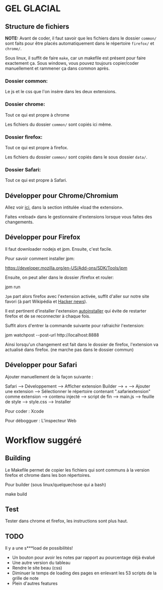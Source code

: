 # GEL GLACIAL

## Structure de fichiers

**NOTE:** Avant de coder, il faut savoir que les fichiers dans le dossier `common/` sont faits pour être placés automatiquement dans le répertoire `firefox/` et `chrome/`.

Sous linux, il suffit de faire `make`, car un makefile est présent pour faire exactement ça. Sous windows, vous pouvez toujours copier/coder manuellement et rammener ça dans common après.

### Dossier common:

Le js et le css que l'on insère dans les deux extensions.

### Dossier chrome:

Tout ce qui est propre à chrome

Les fichiers du dossier `common/` sont copiés ici même.

### Dossier firefox:

Tout ce qui est propre à firefox. 

Les fichiers du dossier `common/` sont copiés dans le sous dossier `data/`.

### Dossier Safari:

Tout ce qui est propre à Safari. 

## Développer pour Chrome/Chromium

Allez voir [ici](https://developer.chrome.com/extensions/getstarted), dans la section intitulée «load the extension».

Faites «reload» dans le gestionnaire d'extensions lorsque vous faites des changements.

## Développer pour Firefox

Il faut downloader nodejs et jpm. Ensuite, c'est facile.

Pour savoir comment installer jpm:

https://developer.mozilla.org/en-US/Add-ons/SDK/Tools/jpm

Ensuite, on peut aller dans le dossier /firefox et rouler:

jpm run

`Jpm` part alors firefox avec l'extension activée, suffit d'aller sur notre site favori (à part Wikipédia et [Hacker news](http://news.ycombinator.com)).

Il est pertinent d'installer l'extension [autoinstaller](https://addons.mozilla.org/en-US/firefox/addon/autoinstaller/) qui évite de restarter firefox et de se reconnecter à chaque fois.

Suffit alors d'entrer la commande suivante pour rafraichir l'extension:

jpm watchpost --post-url http://localhost:8888

Ainsi lorsqu'un changement est fait dans le dossier de firefox, l'extension va actualisé dans firefox. (ne marche pas dans le dossier commun)

## Développer pour Safari

Ajouter manuellement de la façon suivante :

Safari —> Développement —> Afficher extension Builder —> + —> Ajouter une extension —> Sélectionner le répertoire contenant ".safariextension" comme extension —>  contenu injecté —> script de fin —> main.js —> feuille de style —> style.css —> Installer

Pour coder	 : Xcode 

Pour débogguer	 : L’inspecteur Web

# Workflow suggéré

## Building

Le Makefile permet de copier les fichiers qui sont communs à la version firefox et chrome dans les bon répertoires.

Pour builder (sous linux/quelquechose qui a bash)

make build

## Test

Tester dans chrome et firefox, les instructions sont plus haut.


## TODO

Il y a une s***load de possibilités!

* Un bouton pour avoir les notes par rapport au pourcentage déjà évalué
* Une autre version du tableau
* Rendre le site beau (css)
* Diminuer le temps de loading des pages en enlevant les 53 scripts de la grille de note
* Plein d'autres features
